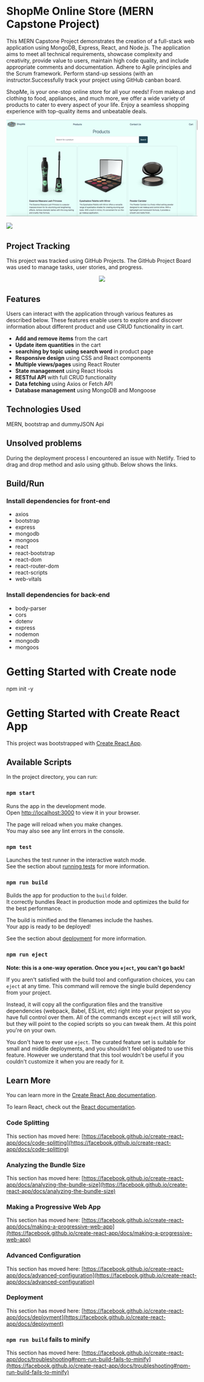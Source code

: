 # ShopMe Online Store (MERN Capstone Project)
This MERN Capstone Project demonstrates the creation of a full-stack web application using MongoDB, Express, React, and Node.js. The application aims to meet all technical requirements, showcase complexity and creativity, provide value to users, maintain high code quality, and include appropriate comments and documentation.
Adhere to Agile principles and the Scrum framework. Perform stand-up sessions (with an instructor.Successfully track your project using  GitHub canban board.

ShopMe, is your one-stop online store for all your needs! From makeup and clothing to food, appliances, and much more, we offer a wide variety of products to cater to every aspect of your life. Enjoy a seamless shopping experience with top-quality items and unbeatable deals.

<p align="center">
  <img src="./public/images/sc2.png">
</p>


<p align="left">
  <img src="./public/sc3.png">
</p>

## Project Tracking

This project was tracked using GitHub Projects. The GitHub Project Board was used to manage tasks, user stories, and progress.

<p align="center">
  <img src="./public/sc1.png">
</p>

## Features
Users can interact with the application through various features as described below. These features enable users to explore and discover information about different product and use CRUD functionality in cart. 

- **Add and remove items** from the cart
- **Update item quantities** in the cart
- **searching by topic using search word**  in product page
- **Responsive design** using CSS and React components
- **Multiple views/pages** using React Router
- **State management** using React Hooks
- **RESTful API** with full CRUD functionality
- **Data fetching** using Axios or Fetch API
- **Database management** using MongoDB and Mongoose




## Technologies Used
MERN, bootstrap and dummyJSON Api

## Unsolved problems
During the deployment process I encountered an issue with Netlify. Tried to drag and drop method and aslo using github. Below shows the links.

## Build/Run
### Install dependencies for front-end
  - axios
  - bootstrap
  - express
  - mongodb
  - mongoos
  - react
  - react-bootstrap
  - react-dom
  - react-router-dom
  - react-scripts
  - web-vitals

###  Install dependencies for back-end
  - body-parser
  - cors
  - dotenv
  - express
  - nodemon
  - mongodb
  - mongoos

# Getting Started with Create node 
npm init -y 

# Getting Started with Create React App

This project was bootstrapped with [Create React App](https://github.com/facebook/create-react-app).

## Available Scripts

In the project directory, you can run:

### `npm start`

Runs the app in the development mode.\
Open [http://localhost:3000](http://localhost:3000) to view it in your browser.

The page will reload when you make changes.\
You may also see any lint errors in the console.

### `npm test`

Launches the test runner in the interactive watch mode.\
See the section about [running tests](https://facebook.github.io/create-react-app/docs/running-tests) for more information.

### `npm run build`

Builds the app for production to the `build` folder.\
It correctly bundles React in production mode and optimizes the build for the best performance.

The build is minified and the filenames include the hashes.\
Your app is ready to be deployed!

See the section about [deployment](https://facebook.github.io/create-react-app/docs/deployment) for more information.

### `npm run eject`

**Note: this is a one-way operation. Once you `eject`, you can't go back!**

If you aren't satisfied with the build tool and configuration choices, you can `eject` at any time. This command will remove the single build dependency from your project.

Instead, it will copy all the configuration files and the transitive dependencies (webpack, Babel, ESLint, etc) right into your project so you have full control over them. All of the commands except `eject` will still work, but they will point to the copied scripts so you can tweak them. At this point you're on your own.

You don't have to ever use `eject`. The curated feature set is suitable for small and middle deployments, and you shouldn't feel obligated to use this feature. However we understand that this tool wouldn't be useful if you couldn't customize it when you are ready for it.

## Learn More

You can learn more in the [Create React App documentation](https://facebook.github.io/create-react-app/docs/getting-started).

To learn React, check out the [React documentation](https://reactjs.org/).

### Code Splitting

This section has moved here: [https://facebook.github.io/create-react-app/docs/code-splitting](https://facebook.github.io/create-react-app/docs/code-splitting)

### Analyzing the Bundle Size

This section has moved here: [https://facebook.github.io/create-react-app/docs/analyzing-the-bundle-size](https://facebook.github.io/create-react-app/docs/analyzing-the-bundle-size)

### Making a Progressive Web App

This section has moved here: [https://facebook.github.io/create-react-app/docs/making-a-progressive-web-app](https://facebook.github.io/create-react-app/docs/making-a-progressive-web-app)

### Advanced Configuration

This section has moved here: [https://facebook.github.io/create-react-app/docs/advanced-configuration](https://facebook.github.io/create-react-app/docs/advanced-configuration)

### Deployment

This section has moved here: [https://facebook.github.io/create-react-app/docs/deployment](https://facebook.github.io/create-react-app/docs/deployment)

### `npm run build` fails to minify

This section has moved here: [https://facebook.github.io/create-react-app/docs/troubleshooting#npm-run-build-fails-to-minify](https://facebook.github.io/create-react-app/docs/troubleshooting#npm-run-build-fails-to-minify)
